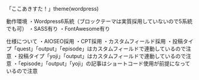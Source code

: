 「ここあきすた！」theme(wordpress)

動作環境
・Wordpress6系統（ブロックテーマは実質採用していないので5系統でも可）
・SASS有り
・FontAwesome有り

仕様について
・AIOSEO採用
・CPT採用
・カスタムフィールド採用
・投稿タイプ「quest」「output」「episode」はカスタムフィールドで連動しているので注意
・投稿タイプ「yoji」「output」はカスタムフィールドで連動しているので注意
・「episode」「output」「yoji」の記事はショートコード使用が前提になっているので注意